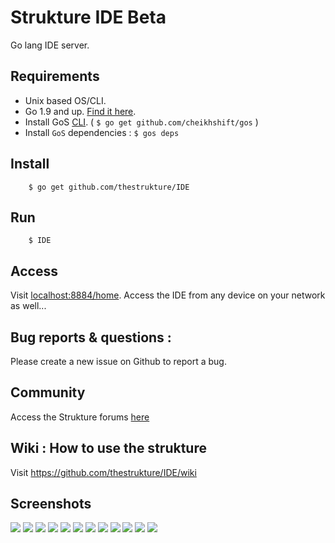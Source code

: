# Strukture IDE Beta
Go lang IDE server.

## Requirements
- Unix based OS/CLI.
- Go 1.9 and up. [Find it here](https://golang.org/dl/).
- Install GoS [CLI](http://golangserver.com). ( `$ go get github.com/cheikhshift/gos` )
- Install `GoS` dependencies : `$ gos deps`


## Install

		$ go get github.com/thestrukture/IDE


## Run

		$ IDE

## Access

Visit [localhost:8884/home](http://localhost:8884/home). Access the IDE from any device on your network as well...

## Bug reports & questions :
Please create a new issue on Github to report a bug.

## Community
Access the Strukture forums [here](http://forum.golangserver.com/forumdisplay.php?fid=3)

## Wiki : How to use the strukture

Visit https://github.com/thestrukture/IDE/wiki

## Screenshots

![](tests/1.png)
![](tests/8.png)
![](tests/29.png)
![](tests/20.png)
![](tests/2.png)
![](tests/24.png)
![](tests/3.png)
![](tests/4.png)
![](tests/5.png)
![](tests/25.png)
![](tests/6.png)
![](tests/7.png)

